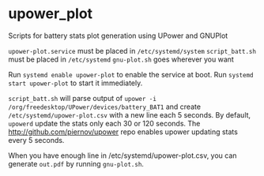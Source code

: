 upower_plot
===========

Scripts for battery stats plot generation using UPower and GNUPlot

`upower-plot.service` must be placed in `/etc/systemd/system`
`script_batt.sh` must be placed in `/etc/systemd`
`gnu-plot.sh` goes wherever you want

Run `systemd enable upower-plot` to enable the service at boot.
Run `systemd start upower-plot` to start it immediately.

`script_batt.sh` will parse output of `upower -i /org/freedesktop/UPower/devices/battery_BAT1` and create `/etc/systemd/upower-plot.csv` with a new line each 5 seconds.
By default, `upowerd` update the stats only each 30 or 120 seconds.  The http://github.com/piernov/upower repo enables upower updating stats every 5 seconds.

When you have enough line in /etc/systemd/upower-plot.csv, you can generate `out.pdf` by running `gnu-plot.sh`.
